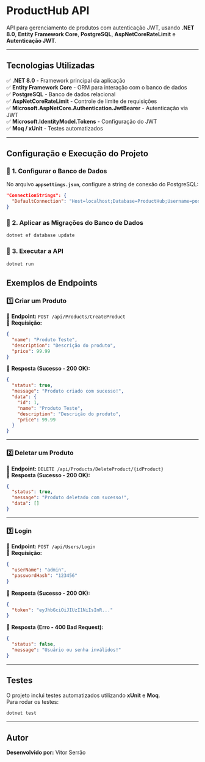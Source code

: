 # **ProductHub API**

 API para gerenciamento de produtos com autenticação JWT, usando **.NET 8.0**, **Entity Framework Core**, **PostgreSQL**, **AspNetCoreRateLimit** e **Autenticação JWT**.

---

## **Tecnologias Utilizadas**

✅ **.NET 8.0** - Framework principal da aplicação  
✅ **Entity Framework Core** - ORM para interação com o banco de dados  
✅ **PostgreSQL** - Banco de dados relacional  
✅ **AspNetCoreRateLimit** - Controle de limite de requisições  
✅ **Microsoft.AspNetCore.Authentication.JwtBearer** - Autenticação via JWT  
✅ **Microsoft.IdentityModel.Tokens** - Configuração do JWT  
✅ **Moq / xUnit** - Testes automatizados  

---

## **Configuração e Execução do Projeto**

### 🔹 **1. Configurar o Banco de Dados**
No arquivo **`appsettings.json`**, configure a string de conexão do PostgreSQL:
```json
"ConnectionStrings": {
  "DefaultConnection": "Host=localhost;Database=ProductHub;Username=postgres;Password=123456"
}
```

### 🔹 **2. Aplicar as Migrações do Banco de Dados**
```bash
dotnet ef database update
```

### 🔹 **3. Executar a API**
```bash
dotnet run
```


## **Exemplos de Endpoints**

### **1️⃣ Criar um Produto**
🔹 **Endpoint:** `POST /api/Products/CreateProduct`  
🔹 **Requisição:**
```json
{
  "name": "Produto Teste",
  "description": "Descrição do produto",
  "price": 99.99
}
```
🔹 **Resposta (Sucesso - 200 OK):**
```json
{
  "status": true,
  "message": "Produto criado com sucesso!",
  "data": {
    "id": 1,
    "name": "Produto Teste",
    "description": "Descrição do produto",
    "price": 99.99
  }
}
```

---

### **2️⃣ Deletar um Produto**
🔹 **Endpoint:** `DELETE /api/Products/DeleteProduct/{idProduct}`  
🔹 **Resposta (Sucesso - 200 OK):**
```json
{
  "status": true,
  "message": "Produto deletado com sucesso!",
  "data": []
}
```

---

### **3️⃣ Login**
🔹 **Endpoint:** `POST /api/Users/Login`  
🔹 **Requisição:**
```json
{
  "userName": "admin",
  "passwordHash": "123456"
}
```
🔹 **Resposta (Sucesso - 200 OK):**
```json
{
  "token": "eyJhbGciOiJIUzI1NiIsInR..."
}
```
🔹 **Resposta (Erro - 400 Bad Request):**
```json
{
  "status": false,
  "message": "Usuário ou senha inválidos!"
}
```

---

## **Testes**
O projeto inclui testes automatizados utilizando **xUnit** e **Moq**.  
Para rodar os testes:

```bash
dotnet test
```

---


## **Autor**
 **Desenvolvido por:** Vitor Serrão  


